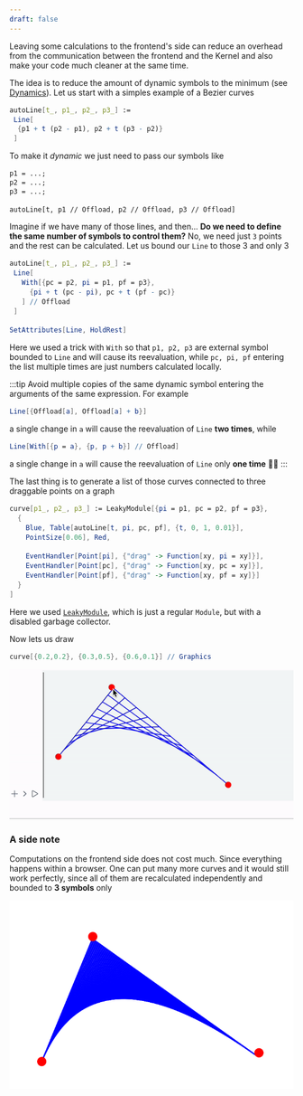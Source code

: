 ```yaml
---
draft: false
---
```

Leaving some calculations to the frontend's side can reduce an overhead from the communication between the frontend and the Kernel and also make your code much cleaner at the same time.

The idea is to reduce the amount of dynamic symbols to the minimum (see [Dynamics](frontend/Dynamics.md)). Let us start with a simples example of a Bezier curves

```mathematica
autoLine[t_, p1_, p2_, p3_] := 
 Line[
  {p1 + t (p2 - p1), p2 + t (p3 - p2)}
 ]
```

To make it *dynamic* we just need to pass our symbols like

```matheamtica
p1 = ...;
p2 = ...;
p3 = ...;

autoLine[t, p1 // Offload, p2 // Offload, p3 // Offload]
```

Imagine if we have many of those lines, and then... __Do we need to define the same number of symbols to control them?__ No, we need just `3` points and the rest can be calculated. Let us bound our `Line` to those 3 and only 3

```mathematica title="optimized version"
autoLine[t_, p1_, p2_, p3_] := 
 Line[
   With[{pc = p2, pi = p1, pf = p3}, 
     {pi + t (pc - pi), pc + t (pf - pc)}
   ] // Offload
 ]

SetAttributes[Line, HoldRest]
```

Here we used a trick with `With` so that `p1, p2, p3` are external symbol bounded to `Line` and will cause its reevaluation, while `pc, pi, pf` entering the list multiple times are just numbers calculated locally.

:::tip
Avoid multiple copies of the same dynamic symbol entering the arguments of the same expression. For example

```mathematica
Line[{Offload[a], Offload[a] + b}]
```

a single change in `a` will cause the reevaluation of `Line` __two times__, while

```mathematica
Line[With[{p = a}, {p, p + b}] // Offload]
```

a single change in `a` will cause the reevaluation of `Line` only __one time__ 👍🏼 
:::

The last thing is to generate a list of those curves connected to three draggable points on a graph

```mathematica
curve[p1_, p2_, p3_] := LeakyModule[{pi = p1, pc = p2, pf = p3},
  {
    Blue, Table[autoLine[t, pi, pc, pf], {t, 0, 1, 0.01}],
    PointSize[0.06], Red, 

    EventHandler[Point[pi], {"drag" -> Function[xy, pi = xy]}],
    EventHandler[Point[pc], {"drag" -> Function[xy, pc = xy]}],
    EventHandler[Point[pf], {"drag" -> Function[xy, pf = xy]}]
  }
]
```

Here we used [`LeakyModule`](frontend/Reference/Misc/Language.md#`LeakyModule`), which is just a regular `Module`, but with a disabled garbage collector.

Now lets us draw

```mathematica
curve[{0.2,0.2}, {0.3,0.5}, {0.6,0.1}] // Graphics
```


![](./../../../Curves%20video%20to%20gif.gif)

### A side note
Computations on the frontend side does not cost much. Since everything happens within a browser. One can put many more curves and it would still work perfectly, since all of them are recalculated independently and bounded to __3 symbols__ only

![](./../../../Many_many.svg)
